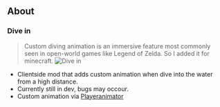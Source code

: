## About
### Dive in
> Custom diving animation is an immersive feature most commonly seen in open-world games like Legend of Zelda. So I added it for minecraft.
![Dive in](https://cdn.modrinth.com/data/cached_images/6185fc0a1c48a76232f0a9bb2298d5bd9703b223_0.webp)
- Clientside mod that adds custom animation when dive into the water from a high distance.
- Currently still in dev, bugs may occour.
- Custom animation via [Playeranimator](https://modrinth.com/mod/playeranimator)
